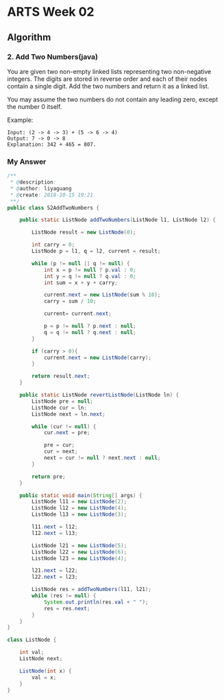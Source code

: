 # ARTS Week 02
## Algorithm
### 2. Add Two Numbers(java)
You are given two non-empty linked lists representing two non-negative integers. The digits are stored in reverse order and each of their nodes contain a single digit. Add the two numbers and return it as a linked list.

You may assume the two numbers do not contain any leading zero, except the number 0 itself.

Example:
```
Input: (2 -> 4 -> 3) + (5 -> 6 -> 4)
Output: 7 -> 0 -> 8
Explanation: 342 + 465 = 807.
```
### My Answer
``` java
/**
 * @description:
 * @author: liyaguang
 * @create: 2018-10-15 19:21
 **/
public class S2AddTwoNumbers {

    public static ListNode addTwoNumbers(ListNode l1, ListNode l2) {

        ListNode result = new ListNode(0);

        int carry = 0;
        ListNode p = l1, q = l2, current = result;

        while (p != null || q != null) {
            int x = p != null ? p.val : 0;
            int y = q != null ? q.val : 0;
            int sum = x + y + carry;

            current.next = new ListNode(sum % 10);
            carry = sum / 10;

            current= current.next;

            p = p != null ? p.next : null;
            q = q != null ? q.next : null;
        }

        if (carry > 0){
            current.next = new ListNode(carry);
        }

        return result.next;
    }

    public static ListNode revertListNode(ListNode ln) {
        ListNode pre = null;
        ListNode cur = ln;
        ListNode next = ln.next;

        while (cur != null) {
            cur.next = pre;

            pre = cur;
            cur = next;
            next = cur != null ? next.next : null;
        }

        return pre;
    }

    public static void main(String[] args) {
        ListNode l11 = new ListNode(2);
        ListNode l12 = new ListNode(4);
        ListNode l13 = new ListNode(3);

        l11.next = l12;
        l12.next = l13;

        ListNode l21 = new ListNode(5);
        ListNode l22 = new ListNode(6);
        ListNode l23 = new ListNode(4);

        l21.next = l22;
        l22.next = l23;

        ListNode res = addTwoNumbers(l11, l21);
        while (res != null) {
            System.out.println(res.val + " ");
            res = res.next;
        }
    }
}

class ListNode {

    int val;
    ListNode next;

    ListNode(int x) {
        val = x;
    }
}
```
